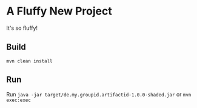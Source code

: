# A Fluffy New Project
It's so fluffy!  

## Build
`mvn clean install`

## Run
Run `java -jar target/de.my.groupid.artifactid-1.0.0-shaded.jar` or `mvn exec:exec`
